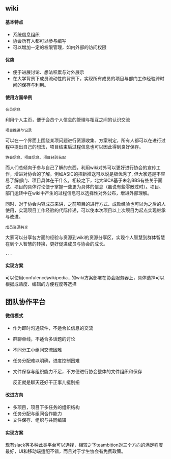 ## wiki

#### 基本特点

* 系统信息组织
* 协会所有人都可以参与编写
* 可以增加一定的权限管理，如内外部的访问权限

#### 优势

* 便于进展讨论、想法积累与对外展示
* 在大学背景下成员流动性的背景下，实现所有成员的项目与部门工作经验跨时间的保存与利用。

#### 使用方面举例

`会员信息`

利用个人主页，便于会员个人信息的管理与相互之间的认识交流

`项目推进与记录`

可以在一个界面上围绕某项问题进行资源收集、方案制定，所有人都可以在进行过程中提出自己的想法，项目结束后过程信息也可以因此得到良好保存。

`协会信息、项目信息、项目经验获取`

而人们总倾向于参与自己了解的东西，利用wiki对外可以更好进行协会的宣传工作，增进对协会的了解。例如ASIC的招新推送可以说是极优秀了,  但大家还是不容易了解部门、项目具体在干什么，相较之下，北大SICA基于未名BBS有些关于面试、项目的具体讨论便于掌握一些更为具体的信息（虽说有些零散过时）。项目、部门运转中在wiki中产生的过程信息可以选择性对外公布，增进外部理解。

同时，对于协会内容成员来讲，之前项目的进行方式、成败经验也可以为之后的人使用，实现项目工作经验的代际传递，可以使本次项目以上次项目为起点实现继承与改进。

`成员资源共享`

大家可以分享各方面的经验与资源到wiki的资源分享区，实现个人智慧到群体智慧在到个人智慧的转换，更好促进成员与协会的成长。

`...`

#### 实现方案

可以使用confulence\wikipedia...的wiki方案部署在协会服务器上，具体选择可以根据成熟度、编辑的方便程度等选择

## 团队协作平台

#### 微信模式

* 作为即时沟通软件，不适合长信息的交流

* 群聊单线，不适合多话题的讨论

* 不同分工小组间交流困难

* 任务分配难以明确，进度控制困难

* 文件保存与组织能力不足，不方便进行协会整体的文件组织和保存

  反正就是聊天还好干正事儿挺别扭

#### 改进方向

* 多项目，项目下多任务的组织结构
* 任务分配与组间合作能力
* 文件保存、组织与共同编辑

#### 实现方案

现有slack等多种此类平台可以选择，相较之下teambition对三个方向的满足程度最好，UI和移动端适配不错，而且对于学生协会有免费政策。



